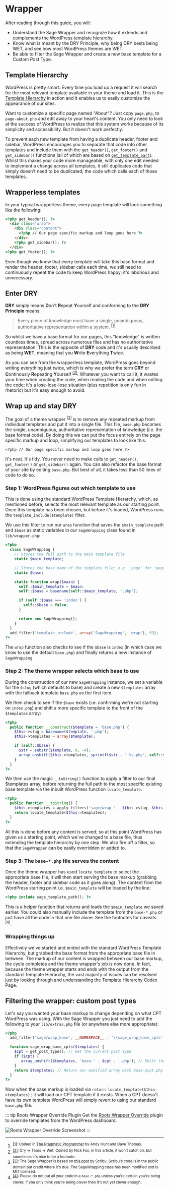 # Wrapper

After reading through this guide, you will:

- Understand the Sage Wrapper and recognize how it extends and complements the WordPress template hierarchy.
- Know what is meant by the DRY Principle, why being DRY bests being WET, and see how most WordPress themes are WET.
- Be able to filter the Sage Wrapper and create a new base template for a Custom Post Type.

## Template Hierarchy

WordPress is pretty smart. Every time you load up a request it will search for the most relevant template available in your theme and load it. This is the [Template Hierarchy](http://codex.wordpress.org/Template_Hierarchy) in action and it enables us to easily customize the appearance of our sites.

Want to customize a specific page named "About"? Just copy `page.php`, to `page-about.php` and edit away to your heart's content. You only need to look at the success of WordPress to realize that this system works because of its simplicity and accessibility. But it doesn't work perfectly.

To prevent each new template from having a duplicate header, footer and sidebar, WordPress encourages you to separate that code into other templates and include them with the `get_header()`, `get_footer()` and `get_sidebar()` functions (all of which are based on [`get_template_part`](http://codex.wordpress.org/Function_Reference/get_template_part)). Whilst this makes your code more manageable, with only one edit needed to implement a change across all templates, it still duplicates code that simply doesn't need to be duplicated; the code which calls each of those templates.

## Wrapperless templates

In your typical wrapperless theme, every page template will look something like the following:

```html
<?php get_header(); ?>
  <div class="wrap">
    <div class="content">
      <?php // Our page specific markup and loop goes here ?>
    </div>
    <?php get_sidebar(); ?>
  </div>
<?php get_footer(); ?>
```

Even though we know that every template will take this base format and render the header, footer, sidebar calls each time, we still need to continuously repeat the code to keep WordPress happy; it's laborious and unnecessary.

## Enter DRY

**DRY** simply means **D**on't **R**epeat **Y**ourself and conforming to the **DRY Principle** means:

> Every piece of knowledge must have a single, unambiguous, authoritative representation within a system. <sup>[[1]](#rf1)</sup>

So whilst we have a base format for our pages, this "knowledge" is written countless times, spread across numerous files and has no authoritative representation. This is the opposite of **DRY** code and it's usually described as being **WET**, meaning that you **W**rite **E**verything **T**wice.

As you can see from the wrapperless template, WordPress goes beyond writing everything just twice, which is why we prefer the term **CRY** or **C**ontinously **R**epeating **Y**ourself <sup>[[2]](#rf2)</sup>. Whatever you want to call it, it wastes your time when creating the code, when reading the code and when editing the code; it's a lose-lose-lose situation (plus repetition is only fun in rhetoric) but it's easy enough to avoid.

## Wrap up and stay DRY

The goal of a theme wrapper <sup>[[3]](#rf3)</sup> is to remove any repeated markup from individual templates and put it into a single file. This file, `base.php` becomes the single, unambiguous, authoritative representation of knowledge (i.e. the base format code). By doing this we can put the focus entirely on the page specific markup and loop, simplifying our templates to look like this:

```
<?php // Our page specific markup and loop goes here ?>
```

It's neat. It's tidy. You never need to make calls to `get_header()`, `get_footer()` or `get_sidebar()` again. You can also refactor the base format of your site by editing `base.php`. But best of all, it takes less than 50 lines of code to do so.

### Step 1: WordPress figures out which template to use

This is done using the standard WordPress Template Hierarchy, which, as mentioned before, selects the most relevant template as our starting point. Once this template has been chosen, but before it's loaded, WordPress runs the `template_include($template)` filter.

We use this filter to run our `wrap` function that saves the `$main_template` path and `$base` as static variables in our `SageWrapping` class found in `lib/wrapper.php`:

```php
<?php
  class SageWrapping {
    // Stores the full path to the main template file
    static $main_template;

    // Stores the base name of the template file; e.g. 'page' for 'page.php' etc.
    static $base;

    static function wrap($main) {
      self::$main_template = $main;
      self::$base = basename(self::$main_template, '.php');

      if (self::$base === 'index') {
        self::$base = false;
      }

      return new SageWrapping();
    }
  }
  add_filter('template_include', array('SageWrapping', 'wrap'), 99);
?>
```

The `wrap` function also checks to see if the `$base` is `index` (in which case we know to use the default `base.php`) and finally returns a new instance of `SageWrapping`.

### Step 2: The theme wrapper selects which base to use

During the construction of our new `SageWrapping` instance, we set a variable for the `$slug` (which defaults to base) and create a new `$templates` array with the fallback template `base.php` as the first item.

We then check to see if the `$base` exists (i.e. confirming we're not starting on `index.php`) and shift a more specific template to the front of the `$templates` array:

```php
<?php
  public function __construct($template = 'base.php') {
    $this->slug = basename($template, '.php');
    $this->templates = array($template);

    if (self::$base) {
      $str = substr($template, 0, -4);
      array_unshift($this->templates, sprintf($str . '-%s.php', self::$base));
    }
  }
?>
```

We then use the magic `__toString()` function to apply a filter to our final $templates array, before returning the full path to the most specific existing base template via the inbuilt WordPress function `locate_template`.

```php
<?php
  public function __toString() {
    $this->templates = apply_filters('sage/wrap_' . $this->slug, $this->templates);
    return locate_template($this->templates);
  }
?>
```

All this is done before any content is served; so at this point WordPress has given us a starting point, which we've changed to a base file, thus extending the template hierarchy by one step. We also fire off a filter, so that the `SageWrapper` can be easily overridden or added to.

### Step 3: The `base-*.php` file serves the content

Once the theme wrapper has used `locate_template` to select the appropriate base file, it will then start serving the base markup (grabbing the header, footer and sidebar code as it goes along). The content from the WordPress starting point i.e. `$main_template` will be loaded by the line:

```php
<?php include sage_template_path(); ?>
```

This is a helper function that returns and loads the `$main_template` we saved earlier. You could also manually include the template from the `base-*.php` or just have all the code in that one file alone. See the footnotes for caveats <sup>[[4]](#rf4)</sup>.

### Wrapping things up

Effectively we've started and ended with the standard WordPress Template Hierarchy, but grabbed the base format from the appropriate base file in between. The markup of our content is wrapped between our base markup, the cycle completes and the theme wrapper's job is now done. In fact, because the theme wrapper starts and ends with the output from the standard Template Hierarchy, the vast majority of issues can be resolved just by looking through and understanding the Template Hierarchy Codex Page.

## Filtering the wrapper: custom post types

Let's say you wanted your base markup to change depending on what CPT WordPress was using. With the Sage Wrapper you just need to add the following to your `lib/extras.php` file (or anywhere else more appropriate):

```php
<?php
  add_filter('sage/wrap_base', __NAMESPACE__ . '\\sage_wrap_base_cpts'); // Add our function to the sage/wrap_base filter

  function sage_wrap_base_cpts($templates) {
    $cpt = get_post_type(); // Get the current post type
    if ($cpt) {
       array_unshift($templates, 'base-' . $cpt . '.php'); // Shift the template to the front of the array
    }
    return $templates; // Return our modified array with base-$cpt.php at the front of the queue
  }
?>
```

Now when the base markup is loaded via `return locate_template($this->templates);` it will load our CPT template if it exists. When a CPT doesn't have its own template WordPress will simply revert to using our standard `base.php` file.

::: tip Roots Wrapper Override Plugin
Get the [Roots Wrapper Override](https://roots.io/plugins/roots-wrapper-override/) plugin to override templates from the WordPress dashboard.

![Roots Wrapper Override Screenshot](https://roots.io/app/uploads/roots-wrapper-override-admin.png)
:::

* * *

1. <sup>[[1]](#fn1): Coined in [The Pragmatic Programmer](http://pragprog.com/the-pragmatic-programmer) by Andy Hunt and Dave Thomas.</sup>
2. <sup>[[2]](#fn2): Cry => Tears => Wet. Coined by Nick Fox, in this article, it won't catch on, but sometimes it's nice to be a footnote.</sup>
3. <sup>[[3]](#fn3): The Sage Wrapper is based on [this post](http://scribu.net/wordpress/theme-wrappers.html) by Scribu. Scribu's code is in the public domain but credit where it's due. The SageWrapping class has been modified and is MIT licensed.</sup>
4. <sup>[[4]](#fn4): Please do not put all your code in a `base-*.php` unless you're certain you're being clever; if you only think you're being clever then it's not yet clever enough.</sup>

